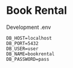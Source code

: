 # Book Rental

Development .env
```
DB_HOST=localhost
DB_PORT=5432
DB_USER=user
DB_NAME=bookrental
DB_PASSWORD=pass
```
